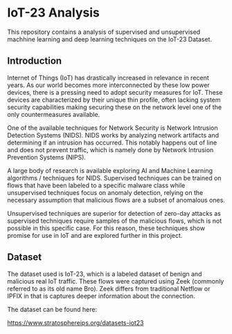 # IoT-23 Analysis

This repository contains a analysis of supervised and unsupervised machhine learning and deep learning techniques on the IoT-23 Dataset. 

## Introduction

Internet of Things (IoT) has drastically increased in relevance in recent years. As our world becomes more interconnected by these low power devices, there is a pressing need to adopt security measures for IoT. These devices are characterized by their unique thin profile, often lacking system security capabilities making securing these on the network level one of the only countermeasures available. 

One of the available techniques for Network Security is Network Intrusion Detection Systems (NIDS). NIDS works by analyzing network artifacts and determining if an intrusion has occurred. This notably happens out of line and does not prevent traffic, which is namely done by Network Intrusion Prevention Systems (NIPS). 

A large body of research is available exploring AI and Machine Learning algorithms / techniques for NIDS. Supervised techniques can be trained on flows that have been labeled to a specific malware class while unsupervised techniques focus on anomaly detection, relying on the necessary assumption that malicious flows are a subset of anomalous ones. 

Unsupervised techniques are superior for detection of zero-day attacks as supervised techniques require samples of the malicious flows, which is not possible in this specific case. For this reason, these techniques show promise for use in IoT and are explored further in this project.

## Dataset

The dataset used is IoT-23, which is a labeled dataset of benign and malicious real IoT traffic. These flows were captured using Zeek (commonly referred to as its old name Bro). Zeek differs from traditional Netflow or IPFIX in that is captures deeper information about the connection. 

The dataset can be found here:

https://www.stratosphereips.org/datasets-iot23

